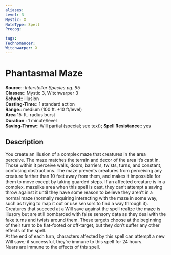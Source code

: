 ```yaml
---
aliases: 
Level: 3
Mystic: X
NoteType: Spell
Precog: 

tags: 
Technomancer: 
Witchwarper: X
---
```


# Phantasmal Maze

**Source**:: _Interstellar Species pg. 95_  
**Classes**:: Mystic 3, Witchwarper 3  
**School**:: illusion  
**Casting-Time**:: 1 standard action  
**Range**:: medium (100 ft. +10 ft/level)  
**Area** 15-ft.-radius burst  
**Duration**:: 1 minute/level  
**Saving-Throw**:: Will partial (special; see text);
**Spell Resistance**:: yes

## Description

You create an illusion of a complex maze that creatures in the area perceive. The maze matches the terrain and decor of the area it’s cast in. Those within it perceive walls, doors, barriers, twists, turns, and constant, confusing obstructions. The maze prevents creatures from perceiving any creature farther than 10 feet away from them, and makes it impossible for them to move except by taking guarded steps. If an affected creature is in a complex, mazelike area when this spell is cast, they can’t attempt a saving throw against it until they have some reason to believe they aren’t in a normal maze (normally requiring interacting with the maze in some way, such as trying to map it out or use sensors to find a way through it). Creatures that succeed at a Will save against the spell realize the maze is illusory but are still bombarded with false sensory data as they deal with the fake turns and twists around them. These targets choose at the beginning of their turn to be flat-footed or off-target, but they don’t suffer any other effects of the spell.  
At the end of each turn, characters affected by this spell can attempt a new Will save; if successful, they’re immune to this spell for 24 hours.  
Nuars are immune to the effects of this spell.

